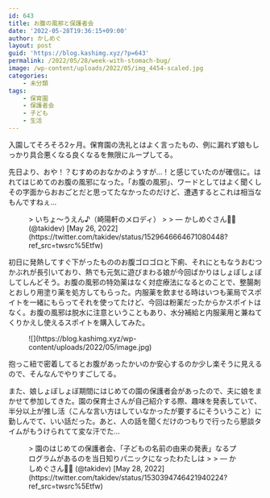```yaml
---
id: 643
title: お腹の風邪と保護者会
date: '2022-05-28T19:36:15+09:00'
author: かしめぐ
layout: post
guid: 'https://blog.kashimg.xyz/?p=643'
permalink: /2022/05/28/week-with-stomach-bug/
image: /wp-content/uploads/2022/05/img_4454-scaled.jpg
categories:
    - 未分類
tags:
    - 保育園
    - 保護者会
    - 子ども
    - 生活
---
```


入園してそろそろ2ヶ月。保育園の洗礼とはよく言ったもの、例に漏れず娘もしっかり具合悪くなる良くなるを無限にループしてる。

先日より、おや！？むすめのおなかのようすが…！と感じていたのが確信に。はれてはじめてのお腹の風邪になった。「お腹の風邪」、ワードとしてはよく聞くしその字面からおおごとだと思ってたなかったのだけど、遭遇するとこれは相当なもんですねぇ…

<figure class="wp-block-embed is-type-rich is-provider-twitter wp-block-embed-twitter"><div class="wp-block-embed__wrapper">> いちょ〜うえん♪（崎陽軒のメロディ）
> 
> — かしめぐさん🐅🌸 (@takidev) [May 26, 2022](https://twitter.com/takidev/status/1529646664671080448?ref_src=twsrc%5Etfw)

<script async="" charset="utf-8" src="https://platform.twitter.com/widgets.js"></script></div></figure>初日に発熱してすぐ下がったもののお腹ゴロゴロと下痢、それにともなうおむつかぶれが長引いており、熱でも元気に遊びまわる娘が今回ばかりはしょぼしょぼしてしんどそう。お腹の風邪の特効薬はなく対症療法になるとのことで、整腸剤とおしり用塗り薬を処方してもらった。内服薬を飲ませる時はいつも薬局でスポイトを一緒にもらってそれを使ってたけど、今回は粉薬だったからかスポイトはなく。お腹の風邪は脱水に注意ということもあり、水分補給と内服薬用と兼ねてくりかえし使えるスポイトを購入してみた。

<figure class="wp-block-image size-large">![](https://blog.kashimg.xyz/wp-content/uploads/2022/05/image.jpg)</figure>抱っこ紐で密着してるとお腹があったかいのか安心するのか少し楽そうに見えるので、そんなんでやりすごしてる。

また、娘しょぼしょぼ期間にはじめての園の保護者会があったので、夫に娘をまかせて参加してきた。園の保育士さんが自己紹介する際、趣味を発表していて、半分以上が推し活（こんな言い方はしていなかったが要するにそういうこと）に勤しんでて、いい話だった。あと、人の話を聞くだけのつもりで行ったら懇談タイムがもうけられてて変な汗でた…

<figure class="wp-block-embed is-type-rich is-provider-twitter wp-block-embed-twitter"><div class="wp-block-embed__wrapper">> 園のはじめての保護者会、「子どもの名前の由来の発表」なるプログラムがあるのを当日知りパニックになったわたしは
> 
> — かしめぐさん🐅🌸 (@takidev) [May 28, 2022](https://twitter.com/takidev/status/1530394746421940224?ref_src=twsrc%5Etfw)

<script async="" charset="utf-8" src="https://platform.twitter.com/widgets.js"></script></div></figure>